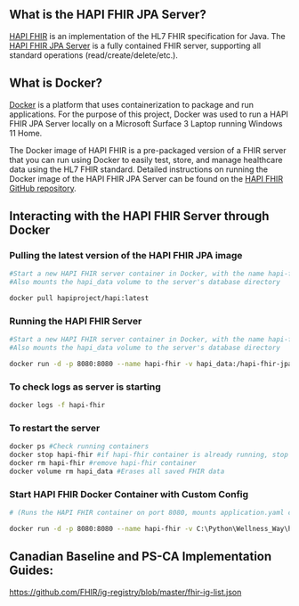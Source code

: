 ## What is the HAPI FHIR JPA Server?
[HAPI FHIR](https://hapifhir.io) is an implementation of the HL7 FHIR specification for Java. The [HAPI FHIR JPA Server](https://hapifhir.io/hapi-fhir/docs/server_jpa/get_started.html) is a fully contained FHIR server, supporting all standard operations (read/create/delete/etc.).

## What is Docker?
[Docker](https://www.docker.com/) is a platform that uses containerization to package and run applications. For the purpose of this project, Docker was used to run a HAPI FHIR JPA Server locally on a Microsoft Surface 3 Laptop running Windows 11 Home.

The Docker image of HAPI FHIR is a pre-packaged version of a FHIR server that you can run using Docker to easily test, store, and manage healthcare data using the HL7 FHIR standard. Detailed instructions on running the Docker image of the HAPI FHIR JPA Server can be found on the [HAPI FHIR GitHub repository](https://github.com/hapifhir/hapi-fhir-jpaserver-starter).

## Interacting with the HAPI FHIR Server through Docker
### Pulling the latest version of the HAPI FHIR JPA image
```bash
#Start a new HAPI FHIR server container in Docker, with the name hapi-fhir, using the hapiproject/hapi:latest image.
#Also mounts the hapi_data volume to the server's database directory

docker pull hapiproject/hapi:latest
```

### Running the HAPI FHIR Server
```bash
#Start a new HAPI FHIR server container in Docker, with the name hapi-fhir, using the hapiproject/hapi:latest image.
#Also mounts the hapi_data volume to the server's database directory

docker run -d -p 8080:8080 --name hapi-fhir -v hapi_data:/hapi-fhir-jpaserver-start/db hapiproject/hapi:latest 
```

### To check logs as server is starting
```bash
docker logs -f hapi-fhir
```

### To restart the server
```bash
docker ps #Check running containers
docker stop hapi-fhir #if hapi-fhir container is already running, stop it
docker rm hapi-fhir #remove hapi-fhir container
docker volume rm hapi_data #Erases all saved FHIR data
```

### Start HAPI FHIR Docker Container with Custom Config
```bash
# (Runs the HAPI FHIR container on port 8080, mounts application.yaml config, sets SPRING_CONFIG_LOCATION so that the config file is recognized)

docker run -d -p 8080:8080 --name hapi-fhir -v C:\Python\Wellness_Way\hapi-config:/configs -e SPRING_CONFIG_LOCATION=file:///configs/application.yaml hapiproject/hapi:latest
```

## Canadian Baseline and PS-CA Implementation Guides:
https://github.com/FHIR/ig-registry/blob/master/fhir-ig-list.json